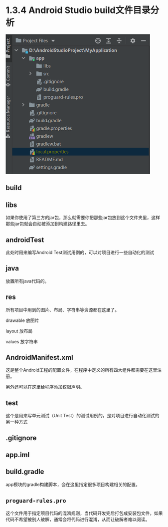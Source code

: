 # 1.3.4 Android Studio build文件目录分析

![](./asset/app目录.png)

## build

## libs

如果你使用了第三方的jar包，那么就需要你把那些jar包放到这个文件夹里，这样那些jar包就会自动被添加到构建路径里去。

## androidTest

此处时用来编写Android Test测试用例的，可以对项目进行一些自动化的测试

## java

放置所有java代码的。

## res

所有项目中用到的图片、布局、字符串等资源都在这里了。

drawable
放图片

layout
放布局

values
放字符串

## AndroidManifest.xml

这是整个Android工程的配置文件，在程序中定义的所有四大组件都需要在这里注册。

另外还可以在这里给程序添加权限声明。

## test

这个是用来写单元测试（Unit Test）的测试用例的，是对项目进行自动化测试的另一种方式

## .gitignore

## app.iml

## build.gradle

app模块的gradle构建脚本，会在这里指定很多项目构建相关的配置。

## `proguard-rules.pro`

这个文件用于指定项目代码的混淆规则，当代码开发完后打包成安装包文件，如果代码不希望被别人破解，通常会将代码进行混淆，从而让破解者难以阅读。
